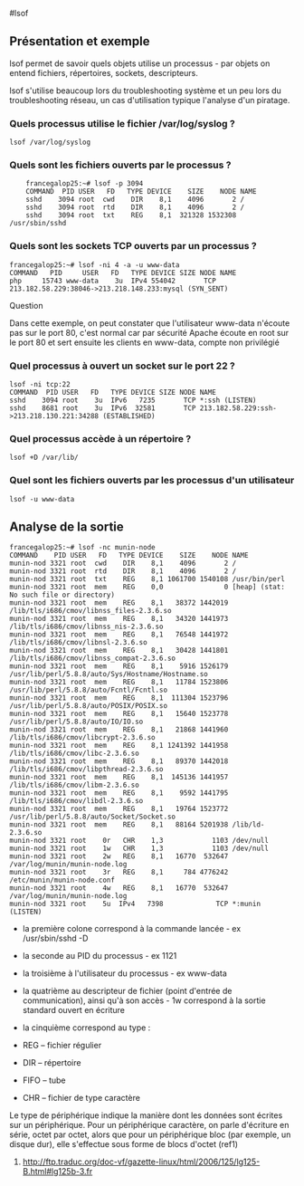 #lsof

## Présentation et exemple 

lsof permet de savoir quels objets utilise un processus - par objets on entend fichiers, répertoires, sockets, descripteurs.

lsof s'utilise beaucoup lors du troubleshooting système et un peu lors du troubleshooting réseau, un cas d'utilisation typique l'analyse d'un piratage.

### Quels processus utilise le fichier /var/log/syslog ?

    lsof /var/log/syslog

### Quels sont les fichiers ouverts par le processus ?

```
    francegalop25:~# lsof -p 3094
    COMMAND  PID USER   FD   TYPE DEVICE    SIZE    NODE NAME
    sshd    3094 root  cwd    DIR    8,1    4096       2 /
    sshd    3094 root  rtd    DIR    8,1    4096       2 /
    sshd    3094 root  txt    REG    8,1  321328 1532308 /usr/sbin/sshd
```


### Quels sont les sockets TCP ouverts par un processus ?

    francegalop25:~# lsof -ni 4 -a -u www-data
    COMMAND   PID     USER   FD   TYPE DEVICE SIZE NODE NAME
    php     15743 www-data    3u  IPv4 554042       TCP 213.182.58.229:38046->213.218.148.233:mysql (SYN_SENT)

Question

Dans cette exemple, on peut constater que l'utilisateur www-data n'écoute pas sur le port 80, c'est normal car par sécurité Apache écoute en root sur le port 80 et sert ensuite les clients en www-data, compte non privilégié

### Quel processus à ouvert un socket sur le port 22 ?
    lsof -ni tcp:22
    COMMAND  PID USER   FD   TYPE DEVICE SIZE NODE NAME
    sshd    3094 root    3u  IPv6   7235       TCP *:ssh (LISTEN)
    sshd    8681 root    3u  IPv6  32581       TCP 213.182.58.229:ssh->213.218.130.221:34288 (ESTABLISHED)

### Quel processus accède à un répertoire ?
    lsof +D /var/lib/

### Quel sont les fichiers ouverts par les processus d'un utilisateur
    lsof -u www-data


## Analyse de la sortie

```
francegalop25:~# lsof -nc munin-node 
COMMAND    PID USER   FD   TYPE DEVICE    SIZE    NODE NAME
munin-nod 3321 root  cwd    DIR    8,1    4096       2 /
munin-nod 3321 root  rtd    DIR    8,1    4096       2 /
munin-nod 3321 root  txt    REG    8,1 1061700 1540108 /usr/bin/perl
munin-nod 3321 root  mem    REG    0,0               0 [heap] (stat: No such file or directory)
munin-nod 3321 root  mem    REG    8,1   38372 1442019 /lib/tls/i686/cmov/libnss_files-2.3.6.so
munin-nod 3321 root  mem    REG    8,1   34320 1441973 /lib/tls/i686/cmov/libnss_nis-2.3.6.so
munin-nod 3321 root  mem    REG    8,1   76548 1441972 /lib/tls/i686/cmov/libnsl-2.3.6.so
munin-nod 3321 root  mem    REG    8,1   30428 1441801 /lib/tls/i686/cmov/libnss_compat-2.3.6.so
munin-nod 3321 root  mem    REG    8,1    5916 1526179 /usr/lib/perl/5.8.8/auto/Sys/Hostname/Hostname.so
munin-nod 3321 root  mem    REG    8,1   11784 1523806 /usr/lib/perl/5.8.8/auto/Fcntl/Fcntl.so
munin-nod 3321 root  mem    REG    8,1  111304 1523796 /usr/lib/perl/5.8.8/auto/POSIX/POSIX.so
munin-nod 3321 root  mem    REG    8,1   15640 1523778 /usr/lib/perl/5.8.8/auto/IO/IO.so
munin-nod 3321 root  mem    REG    8,1   21868 1441960 /lib/tls/i686/cmov/libcrypt-2.3.6.so
munin-nod 3321 root  mem    REG    8,1 1241392 1441958 /lib/tls/i686/cmov/libc-2.3.6.so
munin-nod 3321 root  mem    REG    8,1   89370 1442018 /lib/tls/i686/cmov/libpthread-2.3.6.so
munin-nod 3321 root  mem    REG    8,1  145136 1441957 /lib/tls/i686/cmov/libm-2.3.6.so
munin-nod 3321 root  mem    REG    8,1    9592 1441795 /lib/tls/i686/cmov/libdl-2.3.6.so
munin-nod 3321 root  mem    REG    8,1   19764 1523772 /usr/lib/perl/5.8.8/auto/Socket/Socket.so
munin-nod 3321 root  mem    REG    8,1   88164 5201938 /lib/ld-2.3.6.so
munin-nod 3321 root    0r   CHR    1,3            1103 /dev/null
munin-nod 3321 root    1w   CHR    1,3            1103 /dev/null
munin-nod 3321 root    2w   REG    8,1   16770  532647 /var/log/munin/munin-node.log
munin-nod 3321 root    3r   REG    8,1     784 4776242 /etc/munin/munin-node.conf
munin-nod 3321 root    4w   REG    8,1   16770  532647 /var/log/munin/munin-node.log
munin-nod 3321 root    5u  IPv4   7398             TCP *:munin (LISTEN)
```

* la première colone correspond à la commande lancée - ex /usr/sbin/sshd -D 
* la seconde au PID du processus - ex 1121
* la troisième à l'utilisateur du processus - ex www-data
* la quatrième au descripteur de fichier (point d'entrée de communication), ainsi qu'à son accès  - 1w correspond à la sortie standard ouvert en écriture 
* la cinquième correspond au type :

 * REG – fichier régulier
 * DIR – répertoire
 * FIFO – tube 
 * CHR – fichier de type caractère


Le type de périphérique indique la manière dont les données sont écrites sur un périphérique. Pour un périphérique caractère, on parle d'écriture en série, octet par octet, alors que pour un périphérique bloc (par exemple, un disque dur), elle s'effectue sous forme de blocs d'octet (ref1)


1) http://ftp.traduc.org/doc-vf/gazette-linux/html/2006/125/lg125-B.html#lg125b-3.fr


